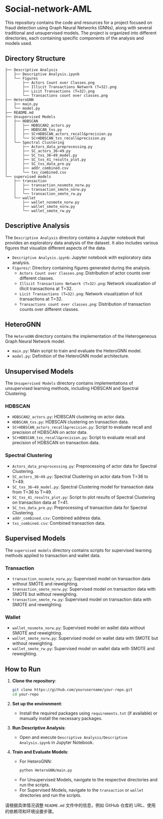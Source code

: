 # Social-network-AML

This repository contains the code and resources for a project focused on fraud detection using Graph Neural Networks (GNNs), along with several traditional and unsupervised models. The project is organized into different directories, each containing specific components of the analysis and models used.

## Directory Structure

```
├── Descriptive Analysis
│   ├── Descriptive Analysis.ipynb
│   └── Figures
│       ├── Actors Count over Classes.png
│       ├── Illicit Transactions Network (T=32).png
│       ├── Licit Transactions (T=32).png
│       └── Transactions count over classes.png
├── HeteroGNN
│   ├── main.py
│   └── model.py
├── README.md
├── Unsupervised Models
│   ├── HDBSCAN
│   │   ├── HDBSCAN2_actors.py
│   │   ├── HDBSCAN_txs.py
│   │   ├── SC+HDBSCAN_actors_recall&precision.py
│   │   └── SC+HDBSCAN_txs_recall&precision.py
│   └── Spectral Clustering
│       ├── Actors_data_preprocessing.py
│       ├── SC_actors_36~49.py
│       ├── SC_txs_36~49_model.py
│       ├── SC_txs_41_results_plot.py
│       ├── SC_txs_data_pre.py
│       ├── addr_combined.csv
│       └── txs_combined.csv
└── supervised models
    ├── transaction
    │   ├── transaction_nosmote_norw.py
    │   ├── transaction_smote_norw.py
    │   └── transaction_smote_rw.py
    └── wallet
        ├── wallet_nosmote_norw.py
        ├── wallet_smote_norw.py
        └── wallet_smote_rw.py
```

## Descriptive Analysis

The `Descriptive Analysis` directory contains a Jupyter notebook that provides an exploratory data analysis of the dataset. It also includes various figures that visualize different aspects of the data.

- `Descriptive Analysis.ipynb`: Jupyter notebook with exploratory data analysis.
- `Figures/`: Directory containing figures generated during the analysis.
  - `Actors Count over Classes.png`: Distribution of actor counts over different classes.
  - `Illicit Transactions Network (T=32).png`: Network visualization of illicit transactions at T=32.
  - `Licit Transactions (T=32).png`: Network visualization of licit transactions at T=32.
  - `Transactions count over classes.png`: Distribution of transaction counts over different classes.

## HeteroGNN

The `HeteroGNN` directory contains the implementation of the Heterogeneous Graph Neural Network model.

- `main.py`: Main script to train and evaluate the HeteroGNN model.
- `model.py`: Definition of the HeteroGNN model architecture.

## Unsupervised Models

The `Unsupervised Models` directory contains implementations of unsupervised learning methods, including HDBSCAN and Spectral Clustering.

### HDBSCAN

- `HDBSCAN2_actors.py`: HDBSCAN clustering on actor data.
- `HDBSCAN_txs.py`: HDBSCAN clustering on transaction data.
- `SC+HDBSCAN_actors_recall&precision.py`: Script to evaluate recall and precision of HDBSCAN on actor data.
- `SC+HDBSCAN_txs_recall&precision.py`: Script to evaluate recall and precision of HDBSCAN on transaction data.

### Spectral Clustering

- `Actors_data_preprocessing.py`: Preprocessing of actor data for Spectral Clustering.
- `SC_actors_36~49.py`: Spectral Clustering on actor data from T=36 to T=49.
- `SC_txs_36~49_model.py`: Spectral Clustering model for transaction data from T=36 to T=49.
- `SC_txs_41_results_plot.py`: Script to plot results of Spectral Clustering on transaction data at T=41.
- `SC_txs_data_pre.py`: Preprocessing of transaction data for Spectral Clustering.
- `addr_combined.csv`: Combined address data.
- `txs_combined.csv`: Combined transaction data.

## Supervised Models

The `supervised models` directory contains scripts for supervised learning methods applied to transaction and wallet data.

### Transaction

- `transaction_nosmote_norw.py`: Supervised model on transaction data without SMOTE and reweighting.
- `transaction_smote_norw.py`: Supervised model on transaction data with SMOTE but without reweighting.
- `transaction_smote_rw.py`: Supervised model on transaction data with SMOTE and reweighting.

### Wallet

- `wallet_nosmote_norw.py`: Supervised model on wallet data without SMOTE and reweighting.
- `wallet_smote_norw.py`: Supervised model on wallet data with SMOTE but without reweighting.
- `wallet_smote_rw.py`: Supervised model on wallet data with SMOTE and reweighting.

## How to Run

1. **Clone the repository**:
   ```sh
   git clone https://github.com/yourusername/your-repo.git
   cd your-repo
   ```

2. **Set up the environment**:
   - Install the required packages using `requirements.txt` (if available) or manually install the necessary packages.

3. **Run Descriptive Analysis**:
   - Open and execute `Descriptive Analysis/Descriptive Analysis.ipynb` in Jupyter Notebook.

4. **Train and Evaluate Models**:
   - For HeteroGNN:
     ```sh
     python HeteroGNN/main.py
     ```
   - For Unsupervised Models, navigate to the respective directories and run the scripts.
   - For Supervised Models, navigate to the `transaction` or `wallet` directories and run the scripts.



请根据具体情况调整 `README.md` 文件中的信息，例如 GitHub 仓库的 URL、使用的依赖项和环境设置步骤。
